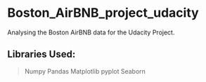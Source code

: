 # Boston_AirBNB_project_udacity
Analysing the Boston AirBNB data for the Udacity Project. 

## Libraries Used:
> Numpy 
> Pandas 
> Matplotlib pyplot
> Seaborn

